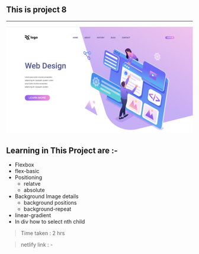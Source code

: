 ## This is project 8
___


![project_7](./final_image.png)

## Learning in This Project are :- 
- Flexbox
- flex-basic
- Positioning
    - relatve
    - absolute
- Background Image details
    - background positions
    - background-repeat
- linear-gradient
- In div how to select nth child

> Time taken : 2 hrs 

> netlify link : - 